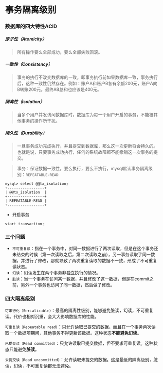 # 事务隔离级别



### 数据库的四大特性ACID

##### 原子性（Atomicity）

> 所有操作要么全部成功，要么全部失败回滚。

##### 一致性（Consistency）

> 事务的执行不改变数据库的一致。即事务执行前如果数据库一致，事务执行后，这种一致性仍然存在。例如：账户A和账户B各有余额200元，账户A向B转账200元，最终AB总和也应该是400元。

##### 隔离性（Isolation）

> 当多个用户并发访问数据库时，数据库为每一个用户开启的事务，不能被其他事务的操作所干扰。

##### 持久性（Durability）

> 一旦事务成功完成执行，并且提交到数据库，那么这一次更新将会持久的。也就是说，只要事务成功执行，任何的系统故障都不能撤销这一次事务的提交。



> 事务：保证数据一致性，要么执行，要么不执行，mysql默认事务隔离级别：`REPEATABLE-READ`

```MYSQL
mysql> select @@tx_isolation;
+-----------------+
| @@tx_isolation  |
+-----------------+
| REPEATABLE-READ |
+-----------------+
```

* 开启事务

```mysql
start transaction;
```



### 三个问题

* `不可重复读`：指在一个事务中，对同一数据进行了两次读取，但是在这个事务还未结束的时候（第一次读取之后，第二次读取之前），另一事务读取了同一数据，并进行了修改，那就导致了两次重复读取的数据不一致，形成了不可重复读状态。
* `幻读`：幻读发生在两个事务非独立执行的情况。
* `脏读`：当一个事务在访问某一数据，并且修改了这一数据，但是在commit之前，另外一个事务也访问了同一数据，然后做了修改。



### 四大隔离级别

`可串行化（Serializable）`：最高的隔离性级别，能够避免脏读，幻读，不可重复读。代价也相对沉重，会大大影响数据库的性能。

`可重复读（Repeatable read）`：只允许读取已提交的数据，而且在一个事务两次读取一个数据项期间，其他事务不得更新该数据。这种状态**不能避免幻读**。

`已提交读（Read committed）`：只允许读取已提交数据，但不要求可重复读。这种状态只能避免**脏读**。

`未提交读（Read uncommitted）`：允许读取未提交的数据。这是最低的隔离级别，脏读，幻读，不可重复读都无法避免。